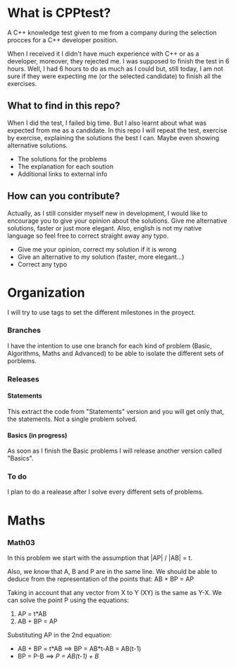 # What is CPPtest?
A C++ knowledge test given to me from a company during the selection procces for a C++ developer position.

When I received it I didn't have much experience with C++ or as a developer, moreover, they rejected me. I was supposed to finish the test in 6 hours. Well, I had 6 hours to do as much as I could but, still today, I am not sure if they were expecting me (or the selected candidate) to finish all the exercises.

## What to find in this repo?
When I did the test, I failed big time. But I also learnt about what was expected from me as a candidate. In this repo I will repeat the test, exercise by exercise, explaining the solutions the best I can. Maybe even showing alternative solutions.
- The solutions for the problems
- The explanation for each soution
- Additional links to external info

## How can you contribute?
Actually, as I still consider myself new in development, I would like to encourage you to give your opinion about the solutions. Give me alternative solutions, faster or just more elegant. Also, english is not my native language so feel free to correct straight away any typo.
- Give me your opinion, correct my solution if it is wrong
- Give an alternative to my solution (faster, more elegant...)
- Correct any typo 

# Organization
I will try to use tags to set the different milestones in the proyect.

### Branches
I have the intention to use one branch for each kind of problem (Basic, Algorithms, Maths and Advanced) to be able to isolate the different sets of porblems.

### Releases
#### Statements
This extract the code from "Statements" version and you will get only that, the statements. Not a single problem solved.

#### Basics (in progress)
As soon as I finish the Basic problems I will release another version called "Basics".

### To do
I plan to do a realease after I solve every different sets of problems.

# Maths
### Math03
In this problem we start with the assumption that |AP| / |AB| = t.

Also, we know that A, B and P are in the same line. We should be able to deduce from the representation of the points that: AB + BP = AP

Taking in account that any vector from X to Y (XY) is the same as Y-X. We can solve the point P using the equations:
1. AP = t*AB
2. AB + BP = AP

Substituting AP in the 2nd equation:
- AB + BP = t\*AB ==> BP = AB\*t-AB = AB(t-1)
- BP = P-B ==> _P = AB(t-1) + B_
